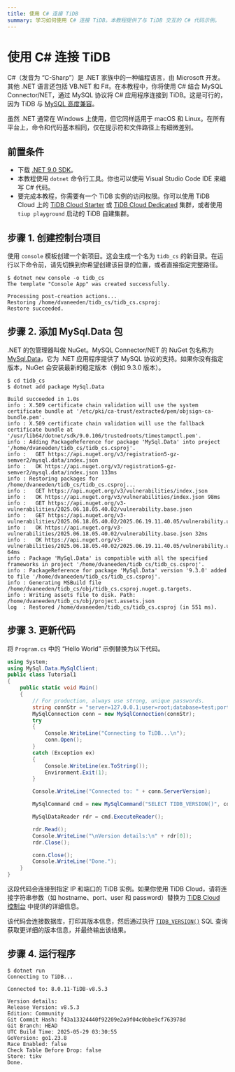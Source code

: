 ```yaml
---
title: 使用 C# 连接 TiDB
summary: 学习如何使用 C# 连接 TiDB。本教程提供了与 TiDB 交互的 C# 代码示例。
---
```


# 使用 C\# 连接 TiDB

C#（发音为 “C-Sharp”）是 .NET 家族中的一种编程语言，由 Microsoft 开发。其他 .NET 语言还包括 VB.NET 和 F#。在本教程中，你将使用 C# 结合 MySQL Connector/NET，通过 MySQL 协议将 C# 应用程序连接到 TiDB。这是可行的，因为 TiDB 与 [MySQL 高度兼容](/mysql-compatibility.md)。

虽然 .NET 通常在 Windows 上使用，但它同样适用于 macOS 和 Linux。在所有平台上，命令和代码基本相同，仅在提示符和文件路径上有细微差别。

## 前置条件

- 下载 [.NET 9.0 SDK](https://dotnet.microsoft.com/en-us/download)。
- 本教程使用 `dotnet` 命令行工具。你也可以使用 Visual Studio Code IDE 来编写 C# 代码。
- 要完成本教程，你需要有一个 TiDB 实例的访问权限。你可以使用 TiDB Cloud 上的 [TiDB Cloud Starter](https://docs.pingcap.com/tidbcloud/select-cluster-tier/#tidb-cloud-serverless) 或 [TiDB Cloud Dedicated](https://docs.pingcap.com/tidbcloud/select-cluster-tier/#tidb-cloud-dedicated) 集群，或者使用 `tiup playground` 启动的 TiDB 自建集群。

## 步骤 1. 创建控制台项目

使用 `console` 模板创建一个新项目。这会生成一个名为 `tidb_cs` 的新目录。在运行以下命令前，请先切换到你希望创建该目录的位置，或者直接指定完整路径。

```
$ dotnet new console -o tidb_cs
The template "Console App" was created successfully.

Processing post-creation actions...
Restoring /home/dvaneeden/tidb_cs/tidb_cs.csproj:
Restore succeeded.
```

## 步骤 2. 添加 MySql.Data 包

.NET 的包管理器叫做 NuGet。MySQL Connector/NET 的 NuGet 包名称为 [MySql.Data](https://www.nuget.org/packages/MySql.Data)，它为 .NET 应用程序提供了 MySQL 协议的支持。如果你没有指定版本，NuGet 会安装最新的稳定版本（例如 9.3.0 版本）。

```
$ cd tidb_cs
$ dotnet add package MySql.Data

Build succeeded in 1.0s
info : X.509 certificate chain validation will use the system certificate bundle at '/etc/pki/ca-trust/extracted/pem/objsign-ca-bundle.pem'.
info : X.509 certificate chain validation will use the fallback certificate bundle at '/usr/lib64/dotnet/sdk/9.0.106/trustedroots/timestampctl.pem'.
info : Adding PackageReference for package 'MySql.Data' into project '/home/dvaneeden/tidb_cs/tidb_cs.csproj'.
info :   GET https://api.nuget.org/v3/registration5-gz-semver2/mysql.data/index.json
info :   OK https://api.nuget.org/v3/registration5-gz-semver2/mysql.data/index.json 133ms
info : Restoring packages for /home/dvaneeden/tidb_cs/tidb_cs.csproj...
info :   GET https://api.nuget.org/v3/vulnerabilities/index.json
info :   OK https://api.nuget.org/v3/vulnerabilities/index.json 98ms
info :   GET https://api.nuget.org/v3-vulnerabilities/2025.06.18.05.40.02/vulnerability.base.json
info :   GET https://api.nuget.org/v3-vulnerabilities/2025.06.18.05.40.02/2025.06.19.11.40.05/vulnerability.update.json
info :   OK https://api.nuget.org/v3-vulnerabilities/2025.06.18.05.40.02/vulnerability.base.json 32ms
info :   OK https://api.nuget.org/v3-vulnerabilities/2025.06.18.05.40.02/2025.06.19.11.40.05/vulnerability.update.json 64ms
info : Package 'MySql.Data' is compatible with all the specified frameworks in project '/home/dvaneeden/tidb_cs/tidb_cs.csproj'.
info : PackageReference for package 'MySql.Data' version '9.3.0' added to file '/home/dvaneeden/tidb_cs/tidb_cs.csproj'.
info : Generating MSBuild file /home/dvaneeden/tidb_cs/obj/tidb_cs.csproj.nuget.g.targets.
info : Writing assets file to disk. Path: /home/dvaneeden/tidb_cs/obj/project.assets.json
log  : Restored /home/dvaneeden/tidb_cs/tidb_cs.csproj (in 551 ms).
```

## 步骤 3. 更新代码

将 `Program.cs` 中的 “Hello World” 示例替换为以下代码。

```cs
using System;
using MySql.Data.MySqlClient;
public class Tutorial1
{
    public static void Main()
    {
        // For production, always use strong, unique passwords.
        string connStr = "server=127.0.0.1;user=root;database=test;port=4000;AllowUserVariables=true";
        MySqlConnection conn = new MySqlConnection(connStr);
        try
        {
            Console.WriteLine("Connecting to TiDB...\n");
            conn.Open();
        }
        catch (Exception ex)
        {
            Console.WriteLine(ex.ToString());
            Environment.Exit(1);
        }

        Console.WriteLine("Connected to: " + conn.ServerVersion);

        MySqlCommand cmd = new MySqlCommand("SELECT TIDB_VERSION()", conn);

        MySqlDataReader rdr = cmd.ExecuteReader();

        rdr.Read();
        Console.WriteLine("\nVersion details:\n" + rdr[0]);
        rdr.Close();

        conn.Close();
        Console.WriteLine("Done.");
    }
}
```

这段代码会连接到指定 IP 和端口的 TiDB 实例。如果你使用 TiDB Cloud，请将连接字符串参数（如 hostname、port、user 和 password）替换为 [TiDB Cloud 控制台](https://tidbcloud.com/) 中提供的详细信息。

该代码会连接数据库，打印其版本信息，然后通过执行 [`TIDB_VERSION()`](/functions-and-operators/tidb-functions.md#tidb_version) SQL 查询获取更详细的版本信息，并最终输出该结果。

## 步骤 4. 运行程序

```
$ dotnet run
Connecting to TiDB...

Connected to: 8.0.11-TiDB-v8.5.3

Version details:
Release Version: v8.5.3
Edition: Community
Git Commit Hash: f43a13324440f92209e2a9f04c0bbe9cf763978d
Git Branch: HEAD
UTC Build Time: 2025-05-29 03:30:55
GoVersion: go1.23.8
Race Enabled: false
Check Table Before Drop: false
Store: tikv
Done.
```